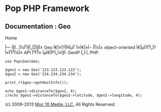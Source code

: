 Pop PHP Framework
=================

Documentation : Geo
-------------------

Home

Î— ÏƒÏ…Î½Î¹ÏƒÏ„ÏŽÏƒÎ± Geo Ï€Î±Ï?Î­Ï‡ÎµÎ¹ Î±Ï€Î»Î¬ Î­Î½Î± object-oriented
Ï€ÎµÏ?Î¹Ï„Ï?Î»Î¹Î³Î¼Î± API Î³Î¹Î± ÎµÏ€Î­ÎºÏ„Î±ÏƒÎ· GeoIP Ï„Î·Ï‚ PHP.

    use Pop\Geo\Geo;

    $geo1 = new Geo('123.123.123.123');
    $geo2 = new Geo('234.234.234.234');

    print_r($geo->getHostInfo());

    echo $geo1->distanceTo($geo2, 4);
    //echo $geo1->distanceTo($geo2->latitude, $geo2->longitude, 4);

\(c) 2009-2013 [Moc 10 Media, LLC.](http://www.moc10media.com) All
Rights Reserved.
